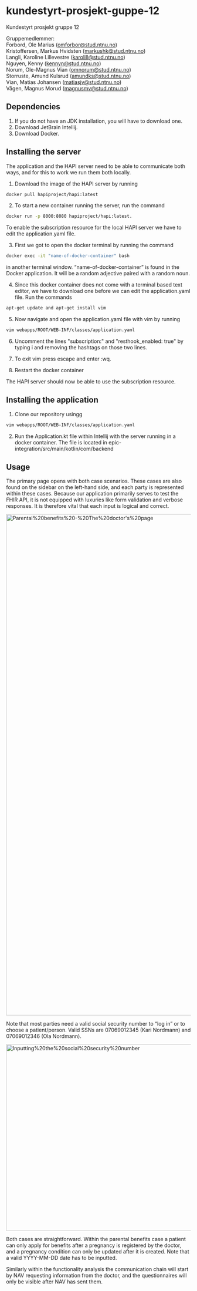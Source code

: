 # kundestyrt-prosjekt-guppe-12
Kundestyrt prosjekt  gruppe 12

Gruppemedlemmer:  
Forbord, Ole Marius (omforbor@stud.ntnu.no)  
Kristoffersen, Markus Hvidsten (markushk@stud.ntnu.no)  
Langli, Karoline Lillevestre (karolill@stud.ntnu.no)  
Nguyen, Kenny (kennyn@stud.ntnu.no)  
Norum, Ole-Magnus Vian (omnorum@stud.ntnu.no)  
Storruste, Amund Kulsrud (amundks@stud.ntnu.no)  
Vian, Matias Johansen (matiasjv@stud.ntnu.no)  
Vågen, Magnus Morud (magnusmv@stud.ntnu.no)  

## Dependencies

1.	If you do not have an JDK installation, you will have to download one.
2.	Download JetBrain Intellij.
3.	Download Docker.

## Installing the server

The application and the HAPI server need to be able to communicate both ways, and for this to work we run them both locally. 

1. Download the image of the HAPI server by running 

```bash
docker pull hapiproject/hapi:latest
```
    
2. To start a new container running the server, run the command 
        
```bash
docker run -p 8000:8080 hapiproject/hapi:latest.
```


To enable the subscription resource for the local HAPI server we have to edit the application.yaml file. 
     
3. First we got to open the docker terminal by running the command 
    
```bash
docker exec -it "name-of-docker-container" bash 
```   

in another terminal window. “name-of-docker-container” is found in the Docker application. It will be a random adjective paired with a random noun. 
    
4. Since this docker container does not come with a terminal based text editor, we have to download one before we can edit the application.yaml file. Run the commands 
        
```bash
apt-get update and apt-get install vim 
```
        
5. Now navigate and open the application.yaml file with vim by running 
        
```bash
vim webapps/ROOT/WEB-INF/classes/application.yaml 
```

6. Uncomment the lines "subscription:" and "resthook\_enabled: true" by typing i and removing the hashtags on those two lines. 

7. To exit vim press escape and enter :wq. 

8. Restart the docker container

The HAPI server should now be able to use the subscription resource.

## Installing the application

1.  Clone our repository usingg 

```bash
vim webapps/ROOT/WEB-INF/classes/application.yaml 
```
2. Run the Application.kt file within Intellij with the server running in a docker container. The file is located in epic-integration/src/main/kotlin/com/backend


## Usage

The primary page opens with both case scenarios. These cases are also found on the sidebar on the left-hand side, and each party is represented within these cases. Because our application primarily serves to test the FHIR API, it is not equipped with luxuries like form validation and verbose responses. It is therefore vital that each input is logical and correct.

<img width="1366" alt="Parental%20benefits%20-%20The%20doctor's%20page" src="https://user-images.githubusercontent.com/56272714/141292408-8fcea909-c67f-48e3-a966-b091b2bea348.png">

Note that most parties need a valid social security number to “log in” or to choose a patient/person. Valid SSNs are 07069012345 (Kari Nordmann) and 07069012346 (Ola Nordmann).

<img width="508" alt="Inputting%20the%20social%20security%20number" src="https://user-images.githubusercontent.com/56272714/141292580-e6456552-c980-4a68-94b7-0fbe2c468569.png">

Both cases are straightforward. Within the parental benefits case a patient can only apply for benefits after a pregnancy is registered by the doctor, and a pregnancy condition can only be updated after it is created. Note that a valid YYYY-MM-DD date has to be inputted.

Similarly within the functionality analysis the communication chain will start by NAV requesting information from the doctor, and the questionnaires will only be visible after NAV has sent them.
